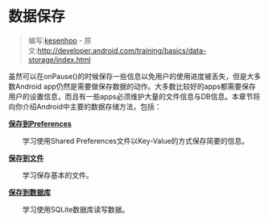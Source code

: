 # 数据保存

> 编写:[kesenhoo](https://github.com/kesenhoo) - 原文:<http://developer.android.com/training/basics/data-storage/index.html>

虽然可以在onPause()的时候保存一些信息以免用户的使用进度被丢失，但是大多数Android app仍然是需要做保存数据的动作。大多数比较好的apps都需要保存用户的设置信息，而且有一些apps必须维护大量的文件信息与DB信息。本章节将向你介绍Android中主要的数据存储方法，包括：

[**保存到Preferences**](shared-preference.html)

　　学习使用Shared Preferences文件以Key-Value的方式保存简要的信息。

[**保存到文件**](files.html)

　　学习保存基本的文件。

[**保存到数据库**](database.html)

　　学习使用SQLite数据库读写数据。
